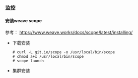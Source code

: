 ### 监控

#### 安装weave scope

参考：
https://www.weave.works/docs/scope/latest/installing/


-   下载安装
    ```
    # curl -L git.io/scope -o /usr/local/bin/scope
    # chmod a+x /usr/local/bin/scope
    # scope launch
    ```

-   集群安装
```

```